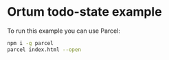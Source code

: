 Ortum todo-state example
========================

To run this example you can use Parcel:

```bash
npm i -g parcel
parcel index.html --open
```